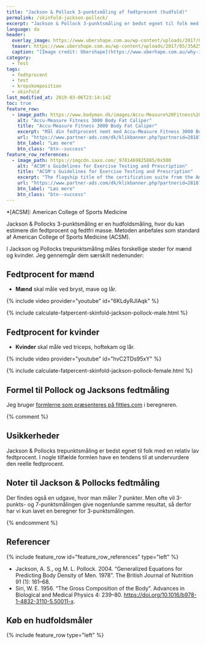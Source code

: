 ```yaml
---
title: "Jackson & Pollock 3-punktsmåling af fedtprocent (hudfold)"
permalink: /skinfold-jackson-pollock/
excerpt: "Jackson & Pollock 3-punktsmåling er bedst egnet til folk med en relativt lav fedtprocent. Formlen har en tendens til at estimere for lave fedtprocenter, men dette er individuelt og afhængigt af hvorledes ens fedtfordeling er."
language: da
header:
  overlay_image: https://www.ubershape.com.au/wp-content/uploads/2017/05/35A2528-1024x683.jpg
  teaser: https://www.ubershape.com.au/wp-content/uploads/2017/05/35A2528-1024x683.jpg
  caption: "[Image credit: Ubershape](https://www.uberhape.com.au/why-i-use-metabolic-analytics-with-my-clients/)"
category:
  - Test
tags:
  - fedtprocent
  - test
  - kropskomposition
  - skinfold
last_modified_at: 2019-03-06T23:14:14Z
toc: true
feature_row:
  - image_path: https://www.bodyman.dk/images/Accu-Measure%20Fitness%203000%20Body%20Fat%20Caliper1-p.jpg
    alt: "Accu-Measure Fitness 3000 Body Fat Caliper"
    title: "Accu-Measure Fitness 3000 Body Fat Caliper"
    excerpt: "Mål din fedtprocent nemt med Accu-Measure Fitness 3000 Body Fat Caliper. Fedttangen bliver brugt af mange amerikanske personlige trænere på grund af dens præcise målinger. Du kan både bruge den hjemme eller have den med på farten."
    url: "https://www.partner-ads.com/dk/klikbanner.php?partnerid=28187&bannerid=20604&htmlurl=https://www.bodyman.dk/shop/accu-measure-fitness-54935p.html"
    btn_label: "Læs mere"
    btn_class: "btn--success"
feature_row_references:
  - image_path: https://imgcdn.saxo.com/_9781469825885/0x500
    alt: "ACSM's Guidelines for Exercise Testing and Prescription"
    title: "ACSM's Guidelines for Exercise Testing and Prescription"
    excerpt: "The flagship title of the certification suite from the American College of Sports Medicine, ACSM's Guidelines for Exercise Testing and Prescription is a handbook that delivers scientifically based standards on exercise testing and prescription to the certification candidate, the professional, and the student. The 9th edition focuses on evidence-based recommendations that reflect the latest research and clinical information."
    url: "https://www.partner-ads.com/dk/klikbanner.php?partnerid=28187&bannerid=43264&htmlurl=https://www.saxo.com/dk/acsms-guidelines-for-exercise-testing-and-prescription_american-college-of-sports-medicine_epub_9781469825885?gclid=CjwKCAiA5JnuBRA-EiwA-0ggPdXHFExjFsqJLnGbAfydZFfXbHNc8LCSWFplRzuKmJ9vjX1Z3A8TfRoCzqgQAvD_BwE"
    btn_label: "Læs mere"
    btn_class: "btn--success"
---
```


*[ACSM]: American College of Sports Medicine

Jackson & Pollocks 3-punktsmåling er en hudfoldsmåling, hvor du kan estimere din fedtprocent og fedtfri masse. Metoden anbefales som standard af American College of Sports Medicine (ACSM).

I Jackson og Pollocks trepunktsmåling måles forskellige steder for mænd og kvinder. Jeg gennemgår dem særskilt nedenunder:

## Fedtprocent for mænd

- **Mænd** skal måle ved bryst, mave og lår.

{% include video provider="youtube" id="6KLdyRJIAqk" %}

{% include calculate-fatpercent-skinfold-jackson-pollock-male.html %}

## Fedtprocent for kvinder

- **Kvinder** skal måle ved triceps, hoftekam og lår.

{% include video provider="youtube" id="hvC2TDs95xY" %}

{% include calculate-fatpercent-skinfold-jackson-pollock-female.html %}

## Formel til Pollock og Jacksons fedtmåling

Jeg bruger [formlerne som præsenteres på fitties.com](https://fitties.com/fat-caliper-plus/body-fat-calculation-methods/jackson-pollock-3/) i beregneren.

{% comment %}

## Usikkerheder

Jackson & Pollocks trepunktsmåling er bedst egnet til folk med en relativ lav fedtprocent. I nogle tilfælde formlen have en tendens til at undervurdere den reelle fedtprocent.

## Noter til Jackson & Pollocks fedtmåling

Der findes også en udgave, hvor man måler 7 punkter. Men ofte vil 3-punkts- og 7-punktsmålingen give nogenlunde samme resultat, så derfor har vi kun lavet en beregner for 3-punktsmålingen.

{% endcomment %}

## Referencer

{% include feature_row id="feature_row_references" type="left" %}

- Jackson, A. S., og M. L. Pollock. 2004. “Generalized Equations for Predicting Body Density of Men. 1978”. The British Journal of Nutrition 91 (1): 161–68.
- Siri, W. E. 1956. “The Gross Composition of the Body”. Advances in Biological and Medical Physics 4: 239–80. <https://doi.org/10.1016/b978-1-4832-3110-5.50011-x>.

## Køb en hudfoldsmåler

{% include feature_row type="left" %}
